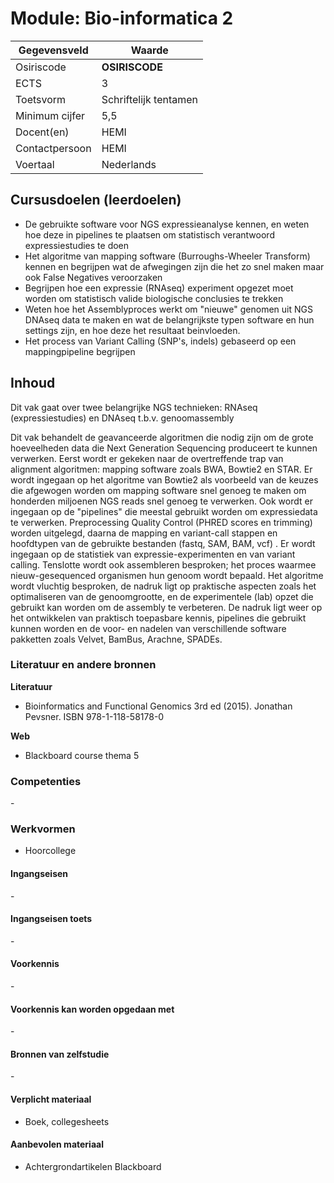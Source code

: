 # Module: Bio-informatica 2

| Gegevensveld  | Waarde |
| ------------- | ------------- |
| Osiriscode  | __OSIRISCODE__  |
| ECTS  | 3 |
| Toetsvorm  | Schriftelijk tentamen | 
| Minimum cijfer  | 5,5 |
| Docent(en)  | HEMI |
| Contactpersoon  | HEMI |
| Voertaal  | Nederlands |

## Cursusdoelen (leerdoelen)

- De gebruikte software voor NGS expressieanalyse kennen, en weten hoe deze in pipelines te plaatsen om statistisch verantwoord expressiestudies te doen
- Het algoritme van mapping software (Burroughs-Wheeler Transform) kennen en begrijpen wat de afwegingen zijn die het zo snel maken maar ook False Negatives veroorzaken
- Begrijpen hoe een expressie (RNAseq) experiment opgezet moet worden om statistisch valide biologische conclusies te trekken
- Weten hoe het Assemblyproces werkt om "nieuwe" genomen uit NGS DNAseq data te maken en wat de belangrijkste typen software en hun settings zijn, en hoe deze het resultaat beinvloeden.
- Het process van Variant Calling (SNP's, indels) gebaseerd op een mappingpipeline begrijpen

## Inhoud
Dit vak gaat over twee belangrijke NGS technieken: RNAseq (expressiestudies) en DNAseq t.b.v. genoomassembly

Dit vak behandelt de geavanceerde algoritmen die nodig zijn om de grote hoeveelheden data die Next Generation Sequencing produceert te kunnen verwerken. Eerst wordt er gekeken naar de overtreffende trap van alignment algoritmen: mapping software zoals BWA, Bowtie2 en STAR. Er wordt ingegaan op het algoritme van Bowtie2 als voorbeeld van de keuzes die afgewogen worden om mapping software snel genoeg te maken om honderden miljoenen NGS reads snel genoeg te verwerken. Ook wordt er ingegaan op de "pipelines" die meestal gebruikt worden om expressiedata te verwerken. Preprocessing Quality Control (PHRED scores en trimming) worden uitgelegd, daarna de mapping en variant-call stappen en hoofdtypen van de gebruikte bestanden (fastq, SAM, BAM, vcf) . Er wordt ingegaan op de statistiek van expressie-experimenten en van variant calling. Tenslotte wordt ook assembleren besproken; het proces waarmee nieuw-gesequenced organismen hun genoom wordt bepaald. Het algoritme wordt vluchtig besproken, de nadruk ligt op praktische aspecten zoals het optimaliseren van de genoomgrootte, en de experimentele (lab) opzet die gebruikt kan worden om de assembly te verbeteren. De nadruk ligt weer op het ontwikkelen van praktisch toepasbare kennis, pipelines die gebruikt kunnen worden en de voor- en nadelen van verschillende software pakketten zoals Velvet, BamBus, Arachne, SPADEs.

### Literatuur en andere bronnen

**Literatuur**  
- Bioinformatics and Functional Genomics 3rd ed (2015). Jonathan Pevsner. ISBN 978-1-118-58178-0

**Web**
- Blackboard course thema 5

### Competenties
\-

### Werkvormen  
- Hoorcollege

#### Ingangseisen 
\- 

#### Ingangseisen toets
\- 

#### Voorkennis
\-

#### Voorkennis kan worden opgedaan met
\-

#### Bronnen van zelfstudie
\-

#### Verplicht materiaal
- Boek, collegesheets

#### Aanbevolen materiaal
- Achtergrondartikelen Blackboard

